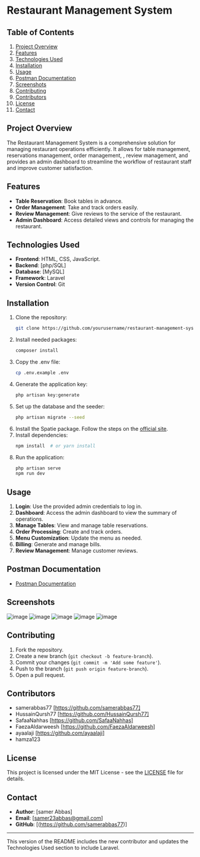 # Restaurant Management System

## Table of Contents
1. [Project Overview](#project-overview)
2. [Features](#features)
3. [Technologies Used](#technologies-used)
4. [Installation](#installation)
5. [Usage](#usage)
6. [Postman Documentation](#postman-documentation)
7. [Screenshots](#screenshots)
8. [Contributing](#contributing)
9. [Contributors](#contributors)
10. [License](#license)
11. [Contact](#contact)

## Project Overview

The Restaurant Management System is a comprehensive solution for managing restaurant operations efficiently. It allows for table management, reservations management, order management, , review management, and provides an admin dashboard to streamline the workflow of restaurant staff and improve customer satisfaction.

## Features

- **Table Reservation**: Book tables in advance.
- **Order Management**: Take and track orders easily.
- **Review Management**: Give reviews to the service of the restaurant.
- **Admin Dashboard**: Access detailed views and controls for managing the restaurant.

## Technologies Used

- **Frontend**: HTML, CSS, JavaScript.
- **Backend**: [php/SQL]
- **Database**: [MySQL]
- **Framework**: Laravel
- **Version Control**: Git

## Installation

1. Clone the repository:
    ```bash
    git clone https://github.com/yourusername/restaurant-management-system.git
    ```
2. Install needed packages:
    ```bash
    composer install
    ```
3. Copy the .env file:
    ```bash
    cp .env.example .env
    ```
4. Generate the application key:
    ```bash
    php artisan key:generate
    ```
5. Set up the database and the seeder:
    ```bash
    php artisan migrate --seed
    ```
6. Install the Spatie package. Follow the steps on the [official site](https://spatie.be/docs/laravel-permission/v6/introduction).
7. Install dependencies:
    ```bash
    npm install  # or yarn install
    ```
8. Run the application:
    ```bash
    php artisan serve
    npm run dev
    ```

## Usage

1. **Login**: Use the provided admin credentials to log in.
2. **Dashboard**: Access the admin dashboard to view the summary of operations.
3. **Manage Tables**: View and manage table reservations.
4. **Order Processing**: Create and track orders.
5. **Menu Customization**: Update the menu as needed.
6. **Billing**: Generate and manage bills.
7. **Review Management**: Manage customer reviews.

## Postman Documentation

- [Postman Documentation](https://documenter.getpostman.com/view/34501481/2sA3XPEP5E#e5758aa8-82a4-4a31-9f74-70f1c1356d3a)

## Screenshots

![image](https://github.com/samerabbas77/Restaurant_Focal/assets/166222783/24c6ff62-7abc-4ab8-b6c1-40a408cd5c8c)
![image](https://github.com/samerabbas77/Restaurant_Focal/assets/166222783/4f43a294-5666-485e-9048-e3f1025dc82b)
![image](https://github.com/samerabbas77/Restaurant_Focal/assets/166222783/8f55e21a-8b85-442d-8e04-f174eb3d9754)
![image](https://github.com/samerabbas77/Restaurant_Focal/assets/166222783/dbdef951-fe7e-4d0a-bf38-ad7b817215ad)
![image](https://github.com/samerabbas77/Restaurant_Focal/assets/166222783/1d1494db-6fe5-4912-a023-fabe30e7dbc4)




## Contributing

1. Fork the repository.
2. Create a new branch (`git checkout -b feature-branch`).
3. Commit your changes (`git commit -m 'Add some feature'`).
4. Push to the branch (`git push origin feature-branch`).
5. Open a pull request.

## Contributors

- samerabbas77    [https://github.com/samerabbas77]
- HussainQursh77  [https://github.com/HussainQursh77]
- SafaaNahhas     [https://github.com/SafaaNahhas]
- FaezaAldarweesh [https://github.com/FaezaAldarweesh]
- ayaalaji        [https://github.com/ayaalaji]
- hamza123        

## License

This project is licensed under the MIT License - see the [LICENSE](LICENSE) file for details.

## Contact

- **Author**: [samer Abbas]
- **Email**: [samer23abbas@gmail.com]
- **GitHub**: [(https://github.com/samerabbas77)]

---

This version of the README includes the new contributor and updates the Technologies Used section to include Laravel.
